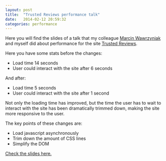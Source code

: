```yaml
---
layout: post
title:  "Trusted Reviews performance talk"
date:   2014-02-12 20:59:32
categories: performance
---
```


Here you will find the slides of a talk that my colleague [Marcin Wawrzyniak](https://github.com/mailopl) and myself did about performance for the site [Trusted Reviews](http://www.trustedreviews.com).

Here you have some stats before the changes:

* Load time <span class="code">14 seconds</span>
* User could interact with the site after <span class="code">6 seconds</span>

And after:

* Load time <span class="code">5 seconds</span>
* User could interact with the site after <span class="code">1 second</span>

Not only the loading time has improved, but the time the user has to wait to interact with the site has been dramatically trimmed down, making the site more responsive to the user.

The key points of these changes are:

* Load javascript asynchronously
* Trim down the amount of CSS lines
* Simplify the DOM

[Check the slides here.](http://ignasigarcia.com/files/slides/tr-perfopt/#1)